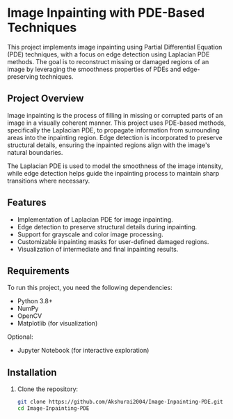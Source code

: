 # Image Inpainting with PDE-Based Techniques

This project implements image inpainting using Partial Differential Equation (PDE) techniques, with a focus on edge detection using Laplacian PDE methods. The goal is to reconstruct missing or damaged regions of an image by leveraging the smoothness properties of PDEs and edge-preserving techniques.

## Project Overview
Image inpainting is the process of filling in missing or corrupted parts of an image in a visually coherent manner. This project uses PDE-based methods, specifically the Laplacian PDE, to propagate information from surrounding areas into the inpainting region. Edge detection is incorporated to preserve structural details, ensuring the inpainted regions align with the image's natural boundaries.

The Laplacian PDE is used to model the smoothness of the image intensity, while edge detection helps guide the inpainting process to maintain sharp transitions where necessary.

## Features
- Implementation of Laplacian PDE for image inpainting.
- Edge detection to preserve structural details during inpainting.
- Support for grayscale and color image processing.
- Customizable inpainting masks for user-defined damaged regions.
- Visualization of intermediate and final inpainting results.

## Requirements
To run this project, you need the following dependencies:
- Python 3.8+
- NumPy
- OpenCV
- Matplotlib (for visualization)

Optional:
- Jupyter Notebook (for interactive exploration)

## Installation
1. Clone the repository:
   ```bash
   git clone https://github.com/Akshurai2004/Image-Inpainting-PDE.git
   cd Image-Inpainting-PDE
